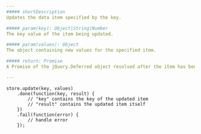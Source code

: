 ```yaml
---
##### shortDescription
Updates the data item specified by the key.

##### param(key): Object|String|Number
The key value of the item being updated.

##### param(values): Object
The object containing new values for the specified item.

##### return: Promise
A Promise of the jQuery.Deferred object resolved after the item has been updated.

---
```

<!--JavaScript-->
    store.update(key, values)
        .done(function(key, result) {
            // "key" contains the key of the updated item
            // "result" contains the updated item itself
        })
        .fail(function(error) {
            // handle error
        });